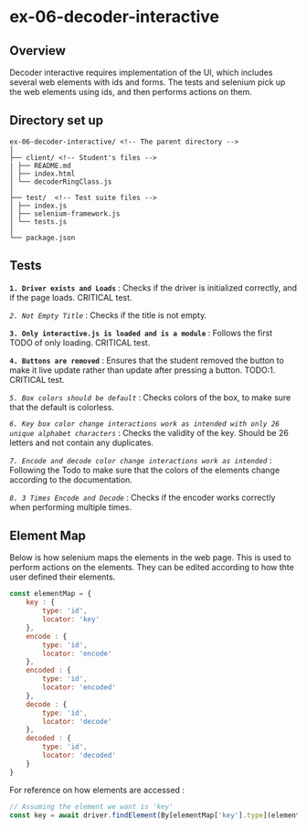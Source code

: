 # ex-06-decoder-interactive

## Overview

Decoder interactive requires implementation of the UI, which includes several web elements with ids and forms. The tests and selenium pick up the web elements using ids, and then performs actions on them.

## Directory set up

```
ex-06-decoder-interactive/ <!-- The parent directory -->
│
├── client/ <!-- Student's files -->
| ├── README.md
│ ├── index.html
│ └── decoderRingClass.js
│
├── test/  <!-- Test suite files -->
│ ├── index.js
│ ├── selenium-framework.js
│ └── tests.js
│
└── package.json
```

## Tests

**`1. Driver exists and Loads`** : Checks if the driver is initialized correctly, and if the page loads. CRITICAL test.

*`2. Not Empty Title`* : Checks if the title is not empty.

**`3. Only interactive.js is loaded and is a module`** : Follows the first TODO of only loading. CRITICAL test.

**`4. Buttons are removed`** : Ensures that the student removed the button to make it live update rather than update after pressing a button. TODO:1. CRITICAL test.

*`5. Box colors should be default`* : Checks colors of the box, to make sure that the default is colorless.

*`6. Key box color change interactions work as intended with only 26 unique alphabet characters`* : Checks the validity of the key. Should be 26 letters and not contain any duplicates.

*`7. Encode and decode color change interactions work as intended`* : Following the Todo to make sure that the colors of the elements change according to the documentation.

*`8. 3 Times Encode and Decode`* : Checks if the encoder works correctly when performing multiple times.

## Element Map

Below is how selenium maps the elements in the web page. This is used to perform actions on the elements. They can be edited according to how thte user defined their elements.
```js
const elementMap = {
    key : {
        type: 'id',
        locator: 'key'
    },
    encode : { 
        type: 'id',
        locator: 'encode'
    },
    encoded : {
        type: 'id',
        locator: 'encoded'
    },
    decode : {
        type: 'id',
        locator: 'decode'
    },
    decoded : {
        type: 'id',
        locator: 'decoded'
    }
}
```
For reference on how elements are accessed : 
```js
// Assuming the element we want is 'key'
const key = await driver.findElement(By[elementMap['key'].type](elementMap['key'].locator))
```